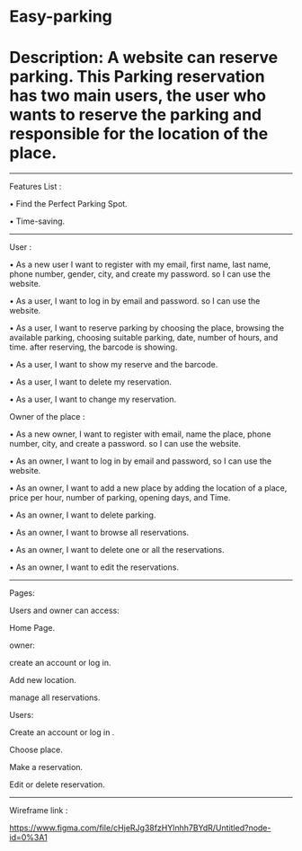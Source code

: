 # Easy-parking
# Description: A website can reserve parking. This Parking reservation has two main users, the user who wants to reserve the parking and responsible for the location of the place.
________________________________________

Features List :

•	Find the Perfect Parking Spot.

•	Time-saving.
________________________________________


User :

•	As a new user I want to register with my email, first name, last name, phone number, gender, city, and create my password. so I can use the website.

•	As a user, I want to log in by email and password. so I can use the website.

•	As a user, I want to reserve parking by choosing the place, browsing the available parking, choosing suitable parking, date, number of hours, and time. after reserving, the barcode is showing.

•	As a user, I want to show my reserve and the barcode.

•	As a user, I want to delete my reservation.

•	As a user, I want to change my reservation. 


Owner of the place :

•	As a new owner, I want to register with email, name the place, phone number, city, and create a password. so I can use the website.

•	As an owner, I want to log in by email and password, so I can use the website.

•	As an owner, I want to add a new place by adding the location of a place, price per hour, number of parking, opening days, and Time.

•	As an owner, I want to delete parking.

•	As an owner, I want to browse all reservations.

•	As an owner, I want to delete one or all the reservations.

•	As an owner, I want to edit the reservations.

________________________________________

Pages:


Users and owner can access:

Home Page.



owner:


create an account or log in.

Add new location.

manage all reservations.



Users:


Create an account or log in .

Choose place.

Make a reservation.

Edit or delete reservation.


________________________________________

Wireframe link :

https://www.figma.com/file/cHjeRJg38fzHYlnhh7BYdR/Untitled?node-id=0%3A1
